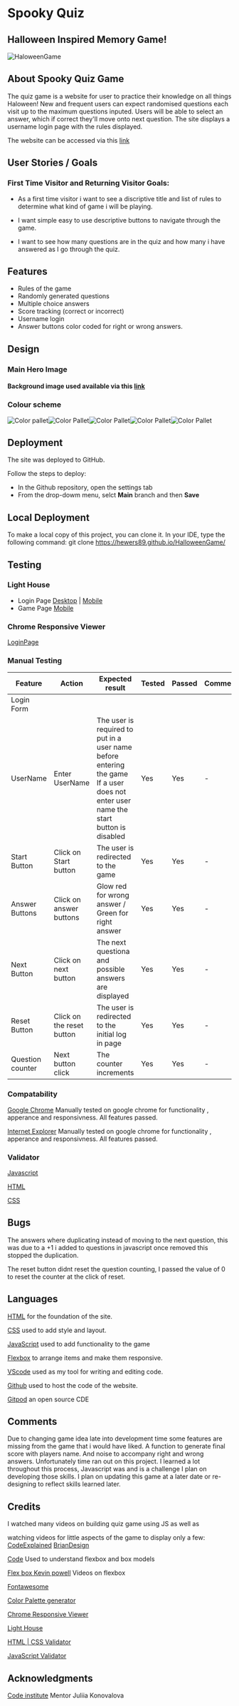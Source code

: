 # Spooky Quiz 
## Halloween Inspired Memory Game!

![HaloweenGame](assets/img/haloween_game.png)

## About Spooky Quiz Game

The quiz game is a website for user to practice their knowledge on all things Haloween!
New and frequent users can expect randomised questions each visit up to the maximum questions inputed. 
Users will be able to select an answer, which if correct they'll move onto next question. 
The site displays a username login page with the rules displayed.


The website can be accessed via this [link](https://hewers89.github.io/HalloweenGame/)

## User Stories / Goals

### First Time Visitor and Returning Visitor Goals:
* As a first time visitor i want to see a discriptive title and list of rules to determine what kind of game i will be playing.

* I want simple easy to use descriptive buttons to navigate through the game.

* I want to see how many questions are in the quiz and how many i have answered as I go through the quiz.

## Features

- Rules of the game
- Randomly generated questions 
- Multiple choice answers
- Score tracking (correct or incorrect)
- Username login
- Answer buttons color coded for right or wrong answers.

## Design

### Main Hero Image

#### Background image used available via this [link](https://wallpapers.com/images/high/dark-halloween-pumpkin-faces-psvp5yk9634sp4r5)



### Colour scheme

![Color pallet](/HalloweenGame/assets/documentation//color1.png)![Color Pallet](/HalloweenGame/assets/documentation//color2.png)![Color Pallet](/HalloweenGame/assets/documentation//color3.png)![Color Pallet](/HalloweenGame/assets/documentation/color4.png)![Color Pallet](/HalloweenGame/assets/documentation/color5.png)


## Deployment

The site was deployed to GitHub.

Follow the steps to deploy:

- In the Github repository, open the settings tab
- From the drop-dowm menu, selct **Main** branch and then **Save**

## Local Deployment

To make a local copy of this project, you can clone it. In your IDE, type the following command:
git clone https://hewers89.github.io/HalloweenGame/

## Testing

### Light House

- Login Page [Desktop](/HalloweenGame/assets/documentation/Lighthouse_performance1_desktop.pdf) |
  [Mobile](/HalloweenGame/assets/documentation/Lighthouse_performance1_mobile.pdf)
- Game Page [Mobile](/HalloweenGame/assets/documentation/Lighthouse_performance_desktop.pdf)

### Chrome Responsive Viewer

[LoginPage](HalloweenGame\assets\documentation\chrome_responsive_viewer_loginpage.png)

### Manual Testing

| Feature | Action | Expected result | Tested | Passed | Comments |
| --- | --- | --- | --- | --- | --- |
| Login Form | | | | | |
| UserName | Enter UserName | The user is required to put in a user name before entering the game If a user does not enter user name the start button is disabled | Yes | Yes | - |
| Start Button | Click on Start button | The user is redirected to the game| Yes | Yes | - |
| Answer Buttons | Click on answer buttons  | Glow red for wrong answer / Green for right answer | Yes | Yes | - |
| Next Button| Click on next button | The next questiona and possible answers are displayed | Yes | Yes | - |
| Reset Button | Click on the reset button | The user is redirected to the initial log in page | Yes | Yes | - |
| Question counter| Next button click | The counter increments  | Yes | Yes | - |


### Compatability

[Google Chrome](https;//google.co.uk) Manually tested on google chrome for functionality , apperance and responsivness. All features passed.

[Internet Explorer](https://www.microsoft.com/en-gb/download/internet-explorer.aspx) Manually tested on google chrome for functionality , apperance and responsivness. All features passed.

### Validator

[Javascript](/HalloweenGame/assets/documentation/JShint.pdf)

[HTML](/HalloweenGame/assets/documentation/HTML.pdf)

[CSS](/HalloweenGame/assets/documentation/CSS.pdf)

## Bugs

The answers where duplicating instead of moving to the next question, this was due to a +1 i added to questions in javascript once removed this stopped the duplication.

The reset button didnt reset the question counting, I passed the value of 0 to reset the counter at the click of reset. 


## Languages

[HTML](https://www.w3schools.com/html/) for the foundation of the site.

[CSS](https://developer.mozilla.org/en-US/docs/Web/CSS) used to add style and layout.

[JavaScript](https://developer.mozilla.org/en-US/docs/Learn/JavaScript/First_steps/What_is_JavaScript) used to add functionality to the game

[Flexbox](https://developer.mozilla.org/en-US/docs/Learn/CSS/CSS_layout/Flexbox) to arrange items and make them responsive.

[VScode](https://code.visualstudio.com/) used as my tool for writing and editing code.

[Github](https://github.com/) used to host the code of the website.

[Gitpod](https://www.gitpod.io/) an open source CDE

## Comments
Due to changing game idea late into development time some features are missing from the game that i would have liked. A function to generate final score with players name. And noise to accompany right and wrong answers. Unfortunately time ran out on this project.
I learned a lot throughout this process, Javascript was and is a challenge I plan on developing those skills.
I plan on updating this game at a later date or re-designing to reflect skills learned later.

## Credits

I watched many videos on building quiz game using JS as well as 

watching videos for little aspects of the game to display only a few: [CodeExplained](https://www.bing.com/videos/riverview/relatedvideo?&q=quiz+game+javascript&&mid=F31B1728C251B7B5773CF31B1728C251B7B5773C&&FORM=VRDGAR)  [BrianDesign](https://www.bing.com/videos/riverview/relatedvideo?&q=Quiz+JavaScript&&mid=F5CCFD2CF7B72463BEF1F5CCFD2CF7B72463BEF1&&FORM=VRDGAR)

[Code](https://www.w3schools.com) Used to understand flexbox and box models

[Flex box Kevin powell](https://www.youtube.com/watch?v=vQAvjof1oe4) Videos on flexbox

[Fontawesome](https://fontawesome.com/)

[Color Palette generator](https://convertingcolors.com/)

[Chrome Responsive Viewer](https://chrome.google.com/webstore/detail/responsive-viewer/inmopeiepgfljkpkidclfgbgbmfcennb)

[Light House](https://developer.chrome.com/docs/lighthouse/overview/)

[HTML | CSS Validator](https://validator.w3.org/nu/)

[JavaScript Validator]()

## Acknowledgments

[Code institute](https://learn.codeinstitute.net/) Mentor Juliia Konovalova
